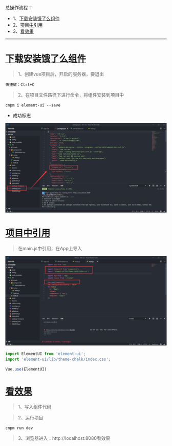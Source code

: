 总操作流程：
- 1、[下载安装饿了么组件](#vue.js-01)
- 2、[项目中引用](#vue.js-02)
- 3、[看效果](#vue.js-03)

***
 
 # <a name="vue.js-01" href="#" >下载安装饿了么组件</a>
> 1、创建vue项目后，开启的服务器，要退出

```
快捷键：Ctrl+C
```

>2、在项目文件路径下进行命令，将组件安装到项目中

 ```
 cnpm i element-ui --save
 ```

 - 成功标志

![](image/6-1.png)


 # <a name="vue.js-02" href="#" >项目中引用</a>

 >在main.js中引用，在App上导入

 ![](image/6-2.png)

 ```js
import ElementUI from 'element-ui';
import 'element-ui/lib/theme-chalk/index.css';
 ```

 ```js
 Vue.use(ElementUI)
 ```

 # <a name="vue.js-03" href="#" >看效果</a>

> 1、写入组件代码

> 2、运行项目
```shell
cnpm run dev
```

> 3、浏览器进入：http://localhost:8080看效果

